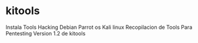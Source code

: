 # kitools
Instala Tools Hacking Debian Parrot os Kali linux
Recopilacion de Tools Para Pentesting
Version 1.2 de kitools
